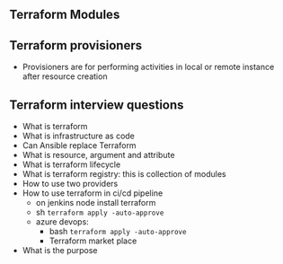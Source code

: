 Terraform Modules
-------------------


Terraform provisioners
----------------------
* Provisioners are for performing activities in local or remote instance after resource creation


Terraform interview questions
------------------------------

* What is terraform
* What is infrastructure as code
* Can Ansible replace Terraform
* What is resource, argument and attribute
* What is terraform lifecycle
* What is terraform registry: this is collection of modules
* How to use two providers
* How to use terraform in ci/cd pipeline
   * on jenkins node install terraform
   * sh `terraform apply -auto-approve`
   * azure devops:
      * bash `terraform apply -auto-approve`
      * Terraform market place
* What is the purpose